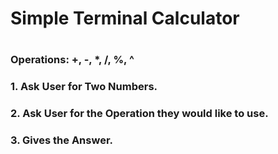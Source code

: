<h1>Simple Terminal Calculator <h1>

<h3> Operations: +, -, *, /, %, ^ <h3>
<h3> 1. Ask User for Two Numbers. <h3>
<h3> 2. Ask User for the Operation they would like to use. <h3>
<h3> 3. Gives the Answer. <h3>